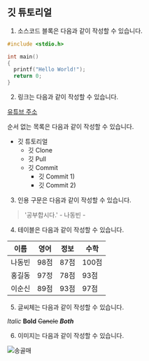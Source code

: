 ## 깃 튜토리얼

1. 소스코드 블록은 다음과 같이 작성할 수 있습니다.

```c
#include <stdio.h>

int main()
{
  printf("Hello World!");
  return 0;
}
```

2. 링크는 다음과 같이 작성할 수 있습니다.

[유튜브 주소](https://www.youtube.com/watch?v=MFJIOqxK6k8&list=PLRx0vPvlEmdD5FLIdwTM4mKBgyjv4no81&index=11)

순서 없는 목록은 다음과 같이 작성할 수 있습니다.

* 깃 튜토리얼
  * 깃 Clone
  * 깃 Pull
  * 깃 Commit
    * 깃 Commit 1)
    * 깃 Commit 2)

3. 인용 구문은 다음과 같이 작성할 수 있습니다.

> '공부합시다.' - 나동빈 -

4. 테이블은 다음과 같이 작성할 수 있습니다.

이름|영어|정보|수학
---|---|---|---|
나동빈|98점|87점|100점|
홍길동|97정|78점|93점|
이순신|89점|93점|97점|

5. 글씨체는 다음과 같이 작성할 수 있습니다.

*Italic*
**Bold**
~~Cancle~~
***Both***

6. 이미지는 다음과 같이 작성할 수 있습니다.

![송골매](http://blogfiles.naver.net/20130807_96/485261o_1375864766484YSWGg_PNG/%BC%DB%B0%F1%B8%C52.PNG)

